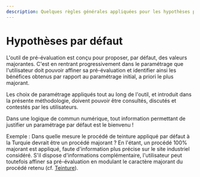 ```yaml
---
description: Quelques règles générales appliquées pour les hypothèses par défaut
---
```


# Hypothèses par défaut

L'outil de pré-évaluation est conçu pour proposer, par défaut, des valeurs majorantes. C'est en rentrant progressivement dans le paramétrage que l'utilisateur doit pouvoir affiner sa pré-évaluation et identifier ainsi les bénéfices obtenus par rapport au paramétrage initial, a priori le plus majorant.

Les choix de paramétrage appliqués tout au long de l'outil, et introduit dans la présente méthodologie, doivent pouvoir être consultés, discutés et contestés par les utilisateurs.

Dans une logique de commun numérique, tout information permettant de justifier un paramétrage par défaut est le bienvenu !&#x20;

Exemple : Dans quelle mesure le procédé de teinture appliqué par défaut à la Turquie devrait être un procédé majorant ? En l'étant, un procédé 100% majorant est appliqué, faute d'information plus précise sur le site industriel considéré. S'il dispose d'informations complémentaire, l'utilisateur peut toutefois affiner sa pré-évaluation en modulant le caractère majorant du procédé retenu (cf. [Teinture](teinture.md)).
